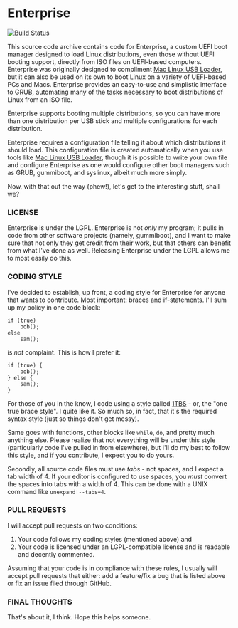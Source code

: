Enterprise
==========
[![Build Status](https://travis-ci.org/SevenBits/Enterprise.png)](https://travis-ci.org/SevenBits/Enterprise)

This source code archive contains code for Enterprise, a custom UEFI boot manager designed to load Linux distributions, even those without UEFI booting support, directly from ISO files on UEFI-based computers. Enterprise was originally designed to compliment [Mac Linux USB Loader](https://github.com/SevenBits/Mac-Linux-USB-Loader), but it can also be used on its own to boot Linux on a variety of UEFI-based PCs and Macs. Enterprise provides an easy-to-use and simplistic interface to GRUB, automating many of the tasks necessary to boot distributions of Linux from an ISO file.

Enterprise supports booting multiple distributions, so you can have more than one distribution per USB stick and multiple configurations for each distribution.

Enterprise requires a configuration file telling it about which distributions it should load. This configuration file is created automatically when you use tools like [Mac Linux USB Loader](https://github.com/SevenBits/Mac-Linux-USB-Loader), though it is possible to write your own file and configure Enterprise as one would configure other boot managers such as GRUB, gummiboot, and syslinux, albeit much more simply.

Now, with that out the way (phew!), let's get to the interesting stuff, shall we?

### LICENSE ###

Enterprise is under the LGPL. Enterprise is not *only* my program; it pulls in code from other software projects (namely, gummiboot), and I want to make sure that not only they get credit from their work, but that others can benefit from what I've done as well. Releasing Enterprise under the LGPL allows me to most easily do this.

### CODING STYLE ###

I've decided to establish, up front, a coding style for Enterprise for anyone that wants to contribute. Most important: braces and if-statements. I'll sum up my policy in one code block:

    if (true)
        bob();
    else
        sam();

is _not_ complaint. This is how I prefer it:

    if (true) {
        bob();
    } else {
        sam();
    }

For those of you in the know, I code using a style called [1TBS](https://en.wikipedia.org/wiki/Indent_style#Variant:_1TBS "One True Brace Style") - or, the "one true brace style". I quite like it. So much so, in fact, that it's the required syntax style (just so things don't get messy).

Same goes with functions, other blocks like `while`, `do`, and pretty much anything else. Please realize that not everything will be under this style (particularly code I've pulled in from elsewhere), but I'll do my best to follow this style, and if you contribute, I expect you to do yours.

Secondly, all source code files must use *tabs* - not spaces, and I expect a tab width of 4. If your editor is configured to use spaces, you *must* convert the spaces into tabs with a width of 4. This can be done with a UNIX command like `unexpand --tabs=4`.

### PULL REQUESTS ###

I will accept pull requests on two conditions:

1. Your code follows my coding styles (mentioned above) and
2. Your code is licensed under an LGPL-compatible license and is readable and decently commented.

Assuming that your code is in compliance with these rules, I usually will accept pull requests that either: add a feature/fix a bug that is listed above or fix an issue filed through GitHub.

### FINAL THOUGHTS ###

That's about it, I think. Hope this helps someone.
